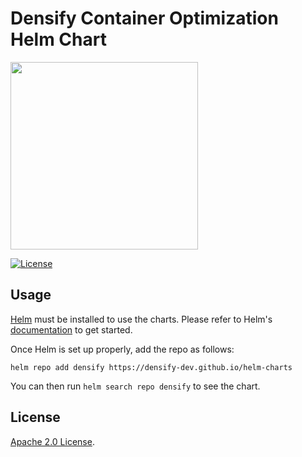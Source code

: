 # Densify Container Optimization Helm Chart

<img src="https://www.densify.com/wp-content/uploads/densify.png" width="300">

[![License](https://img.shields.io/badge/License-Apache%202.0-blue.svg)](https://opensource.org/licenses/Apache-2.0)

## Usage

[Helm](https://helm.sh) must be installed to use the charts.
Please refer to Helm's [documentation](https://helm.sh/docs/) to get started.

Once Helm is set up properly, add the repo as follows:

```console
helm repo add densify https://densify-dev.github.io/helm-charts
```

You can then run `helm search repo densify` to see the chart.

## License

[Apache 2.0 License](https://github.com/densify-dev/helm-charts/blob/master/LICENSE).
